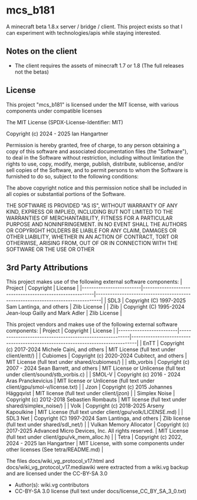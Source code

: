 # mcs_b181

A minecraft beta 1.8.x server / bridge / client. This project exists so that I can experiment with technologies/apis while staying interested.

## Notes on the client

- The client requires the assets of minecraft 1.7 or 1.8 (The full releases not the betas)

## License

This project "mcs_b181" is licensed under the MIT license, with various components under compatible licenses

The MIT License (SPDX-License-Identifier: MIT)

Copyright (c) 2024 - 2025 Ian Hangartner <icrashstuff at outlook dot com>

Permission is hereby granted, free of charge, to any person obtaining a
copy of this software and associated documentation files (the "Software"),
to deal in the Software without restriction, including without limitation
the rights to use, copy, modify, merge, publish, distribute, sublicense,
and/or sell copies of the Software, and to permit persons to whom the
Software is furnished to do so, subject to the following conditions:

The above copyright notice and this permission notice shall be included in
all copies or substantial portions of the Software.

THE SOFTWARE IS PROVIDED "AS IS", WITHOUT WARRANTY OF ANY KIND, EXPRESS OR
IMPLIED, INCLUDING BUT NOT LIMITED TO THE WARRANTIES OF MERCHANTABILITY,
FITNESS FOR A PARTICULAR PURPOSE AND NONINFRINGEMENT. IN NO EVENT SHALL THE
AUTHORS OR COPYRIGHT HOLDERS BE LIABLE FOR ANY CLAIM, DAMAGES OR OTHER
LIABILITY, WHETHER IN AN ACTION OF CONTRACT, TORT OR OTHERWISE, ARISING
FROM, OUT OF OR IN CONNECTION WITH THE SOFTWARE OR THE USE OR OTHER

## 3rd Party Attributions

This project makes use of the following external software components:
|         Project         |                        Copyright                        |                                    License                                     |
|-------------------------|---------------------------------------------------------|--------------------------------------------------------------------------------|
| SDL3                    | Copyright (C) 1997-2025 Sam Lantinga, and others        | Zlib License                                                                   |
| Zlib                    | Copyright (C) 1995-2024 Jean-loup Gailly and Mark Adler | Zlib License                                                                   |

This project vendors and makes use of the following external software components:
|         Project         |                        Copyright                        |                                    License                                     |
|-------------------------|---------------------------------------------------------|--------------------------------------------------------------------------------|
| EnTT                    | Copyright (c) 2017-2024 Michele Caini, and others       | MIT License (full text under client/entt/)                                     |
| Cubiomes                | Copyright (c) 2020-2024 Cubitect, and others            | MIT License (full text under shared/cubiomes/)                                 |
| stb_vorbis              | Copyright (c) 2007 - 2024 Sean Barrett, and others      | MIT License or Unlicense (full text under client/sound/stb_vorbis.c)           |
| SMOL-V                  | Copyright (c) 2016 - 2024 Aras Pranckevicius            | MIT license or Unlicense (full text under client/gpu/smol-v/license.txt)       |
| Jzon                    | Copyright (c) 2015 Johannes Häggqvist                   | MIT license (full text under client/jzon)                                      |
| Simplex Noise           | Copyright (c) 2012-2018 Sebastien Rombauts              | MIT license (full text under shared/simplex_noise/)                            |
| Volk                    | Copyright (c) 2018-2025 Arseny Kapoulkine               | MIT License (full text under client/gpu/volk/LICENSE.md)                       |
| SDL3 Net                | Copyright (C) 1997-2024 Sam Lantinga, and others        | Zlib license (full text under shared/sdl_net/)                                 |
| Vulkan Memory Allocator | Copyright (c) 2017-2025 Advanced Micro Devices, Inc. All rights reserved. | MIT License (full text under client/gpu/vk_mem_alloc.h)      |
| Tetra                   | Copyright (c) 2022, 2024 - 2025 Ian Hangartner          | MIT License, with some components under other licenses (See tetra/README.md)   |

The files docs/wiki_vg_protocol_v17.html and docs/wiki_vg_protocol_v17.mediawiki were extracted from a wiki.vg backup and are licensed under the CC-BY-SA 3.0
  - Author(s): wiki.vg contributors
  - CC-BY-SA 3.0 license (full text under docs/license_CC_BY_SA_3_0.txt)
